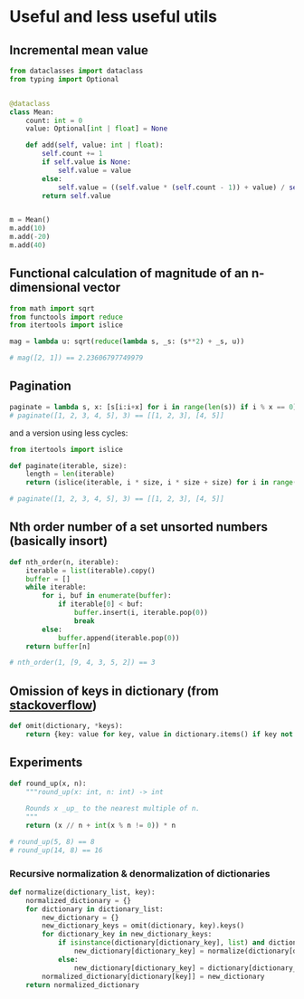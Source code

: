 # Useful and less useful utils

## Incremental mean value

```python
from dataclasses import dataclass
from typing import Optional


@dataclass
class Mean:
    count: int = 0
    value: Optional[int | float] = None

    def add(self, value: int | float):
        self.count += 1
        if self.value is None:
            self.value = value
        else:
            self.value = ((self.value * (self.count - 1)) + value) / self.count
        return self.value


m = Mean()
m.add(10)
m.add(-20)
m.add(40)
```

## Functional calculation of magnitude of an n-dimensional vector
```python
from math import sqrt
from functools import reduce
from itertools import islice

mag = lambda u: sqrt(reduce(lambda s, _s: (s**2) + _s, u))

# mag([2, 1]) == 2.23606797749979
```

## Pagination
```python
paginate = lambda s, x: [s[i:i+x] for i in range(len(s)) if i % x == 0]
# paginate([1, 2, 3, 4, 5], 3) == [[1, 2, 3], [4, 5]]
```

and a version using less cycles:

```python
from itertools import islice

def paginate(iterable, size):
    length = len(iterable)
    return (islice(iterable, i * size, i * size + size) for i in range(length // size + min(1, length % size)))

# paginate([1, 2, 3, 4, 5], 3) == [[1, 2, 3], [4, 5]]
```

## Nth order number of a set unsorted numbers (basically insort)
```python
def nth_order(n, iterable):
    iterable = list(iterable).copy()
    buffer = []
    while iterable:
        for i, buf in enumerate(buffer):
            if iterable[0] < buf:
                buffer.insert(i, iterable.pop(0))
                break
        else:
            buffer.append(iterable.pop(0))
    return buffer[n]

# nth_order(1, [9, 4, 3, 5, 2]) == 3
```

## Omission of keys in dictionary (from [stackoverflow](https://stackoverflow.com/a/41010331))
```python
def omit(dictionary, *keys):
    return {key: value for key, value in dictionary.items() if key not in keys}
```

## Experiments
```python
def round_up(x, n):
    """round_up(x: int, n: int) -> int
    
    Rounds x _up_ to the nearest multiple of n.
    """
    return (x // n + int(x % n != 0)) * n

# round_up(5, 8) == 8
# round_up(14, 8) == 16
```

### Recursive normalization & denormalization of dictionaries
```python
def normalize(dictionary_list, key):
    normalized_dictionary = {}
    for dictionary in dictionary_list:
        new_dictionary = {}
        new_dictionary_keys = omit(dictionary, key).keys()
        for dictionary_key in new_dictionary_keys:
            if isinstance(dictionary[dictionary_key], list) and dictionary_key in dictionary.keys():
                new_dictionary[dictionary_key] = normalize(dictionary[dictionary_key], key)
            else:
                new_dictionary[dictionary_key] = dictionary[dictionary_key]
        normalized_dictionary[dictionary[key]] = new_dictionary
    return normalized_dictionary
```
